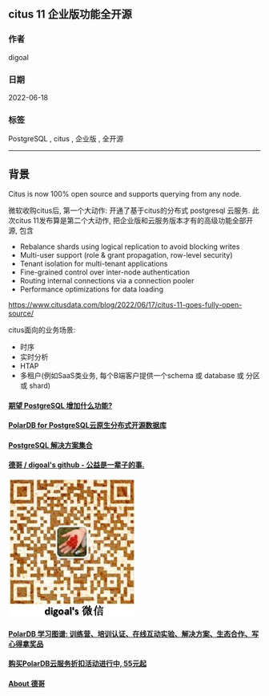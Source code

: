 ## citus 11 企业版功能全开源        
            
### 作者            
digoal            
            
### 日期            
2022-06-18            
            
### 标签            
PostgreSQL , citus , 企业版 , 全开源       
            
----            
            
## 背景     
Citus is now 100% open source and supports querying from any node.  
  
微软收购citus后, 第一个大动作: 开通了基于citus的分布式 postgresql 云服务. 此次citus 11发布算是第二个大动作, 把企业版和云服务版本才有的高级功能全部开源, 包含  
- Rebalance shards using logical replication to avoid blocking writes  
- Multi-user support (role & grant propagation, row-level security)  
- Tenant isolation for multi-tenant applications  
- Fine-grained control over inter-node authentication  
- Routing internal connections via a connection pooler  
- Performance optimizations for data loading  
  
https://www.citusdata.com/blog/2022/06/17/citus-11-goes-fully-open-source/  
  
citus面向的业务场景:  
- 时序  
- 实时分析  
- HTAP  
- 多租户(例如SaaS类业务, 每个B端客户提供一个schema 或 database 或 分区 或 shard)   
  
  
#### [期望 PostgreSQL 增加什么功能?](https://github.com/digoal/blog/issues/76 "269ac3d1c492e938c0191101c7238216")
  
  
#### [PolarDB for PostgreSQL云原生分布式开源数据库](https://github.com/ApsaraDB/PolarDB-for-PostgreSQL "57258f76c37864c6e6d23383d05714ea")
  
  
#### [PostgreSQL 解决方案集合](https://yq.aliyun.com/topic/118 "40cff096e9ed7122c512b35d8561d9c8")
  
  
#### [德哥 / digoal's github - 公益是一辈子的事.](https://github.com/digoal/blog/blob/master/README.md "22709685feb7cab07d30f30387f0a9ae")
  
  
![digoal's wechat](../pic/digoal_weixin.jpg "f7ad92eeba24523fd47a6e1a0e691b59")
  
  
#### [PolarDB 学习图谱: 训练营、培训认证、在线互动实验、解决方案、生态合作、写心得拿奖品](https://www.aliyun.com/database/openpolardb/activity "8642f60e04ed0c814bf9cb9677976bd4")
  
  
#### [购买PolarDB云服务折扣活动进行中, 55元起](https://www.aliyun.com/activity/new/polardb-yunparter?userCode=bsb3t4al "e0495c413bedacabb75ff1e880be465a")
  
  
#### [About 德哥](https://github.com/digoal/blog/blob/master/me/readme.md "a37735981e7704886ffd590565582dd0")
  
